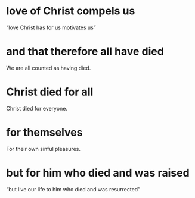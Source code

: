 #  love of Christ compels us 
“love Christ has for us motivates us”
#  and that therefore all have died 
We are all counted as having died.
#  Christ died for all 
Christ died for everyone.
#  for themselves 
For their own sinful pleasures.
#  but for him who died and was raised 
“but live our life to him who died and was resurrected”

